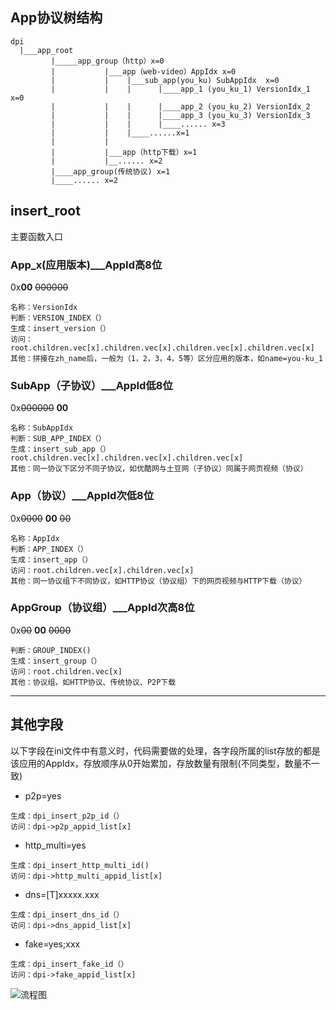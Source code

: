 ## App协议树结构
```
dpi
  |___app_root 
         |_____app_group（http）x=0
         |           |___app（web-video）AppIdx x=0
         |           |    |___sub_app(you_ku) SubAppIdx  x=0
         |           |    |      |____app_1 (you_ku_1) VersionIdx_1 x=0
         |           |    |      |____app_2 (you_ku_2) VersionIdx_2
         |           |    |      |____app_3 (you_ku_3) VersionIdx_3
         |           |    |      |____...... x=3
         |           |    |____......x=1
         |           |
         |           |___app（http下载）x=1
         |           |__...... x=2
         |____app_group(传统协议) x=1
         |____...... x=2
```


## insert_root
主要函数入口 
 ### App_x(应用版本)___AppId高8位
 0x**00** ~~000000~~ 
```
名称：VersionIdx
判断：VERSION_INDEX（）
生成：insert_version（）
访问：root.children.vec[x].children.vec[x].children.vec[x].children.vec[x]
其他：拼接在zh_name后，一般为（1，2，3，4，5等）区分应用的版本，如name=you-ku_1
```
### SubApp（子协议）___AppId低8位
0x~~000000~~ **00**
```
名称：SubAppIdx
判断：SUB_APP_INDEX（）
生成：insert_sub_app（）
root.children.vec[x].children.vec[x].children.vec[x]
其他：同一协议下区分不同子协议，如优酷网与土豆网（子协议）同属于网页视频（协议）
```
### App（协议）___AppId次低8位
0x~~0000~~ **00** ~~00~~
```
名称：AppIdx
判断：APP_INDEX（）
生成：insert_app（）
访问：root.children.vec[x].children.vec[x]
其他：同一协议组下不同协议，如HTTP协议（协议组）下的网页视频与HTTP下载（协议）
```
### AppGroup（协议组）___AppId次高8位
0x~~00~~ **00** ~~0000~~
```
判断：GROUP_INDEX()
生成：insert_group（）
访问：root.children.vec[x]
其他：协议组，如HTTP协议、传统协议、P2P下载
```
---
## 其他字段
以下字段在ini文件中有意义时，代码需要做的处理，各字段所属的list存放的都是该应用的AppIdx，存放顺序从0开始累加，存放数量有限制(不同类型，数量不一致)
- p2p=yes
```
生成：dpi_insert_p2p_id（）
访问：dpi->p2p_appid_list[x]
```
- http_multi=yes
```
生成：dpi_insert_http_multi_id()
访问：dpi->http_multi_appid_list[x]
```
- dns=[T]xxxxx.xxx
```
生成：dpi_insert_dns_id（）
访问：dpi->dns_appid_list[x]
```
- fake=yes;xxx
```
生成：dpi_insert_fake_id（）
访问：dpi->fake_appid_list[x]
```
![流程图](D:/%E6%B5%81%E7%A8%8B%E5%9B%BE.png)



